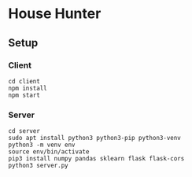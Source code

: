 # House Hunter
## Setup
### Client
```
cd client
npm install
npm start
```

### Server
```
cd server
sudo apt install python3 python3-pip python3-venv
python3 -m venv env
source env/bin/activate
pip3 install numpy pandas sklearn flask flask-cors
python3 server.py
```
